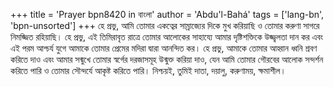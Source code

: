 +++
title = 'Prayer bpn8420 in বাংলা'
author = 'Abdu'l-Bahá'
tags = ['lang-bn', 'bpn-unsorted']
+++
হে প্রভু, আমি তোমার একত্বের সাম্রাজ্যের দিকে মুখ করিয়াছি ও তোমার করুণা সাগরে নিমজ্জিত রহিয়াছি। হে প্রভু, এই তিমিরাবৃত রাত্রে তোমার আলোকের সাহায্যে আমার দৃষ্টিশক্তিকে উজ্জ্বলতা দান কর এবং এই পরম আশ্চর্য যুগে আমাকে তোমার প্রেমের মদিরা দ্বারা আনন্দিত কর। হে প্রভু, আমাকে তোমার আহ্বান ধ্বনি শ্রবণ করিতে দাও এবং আমার সন্মুখে তোমার স্বর্গের দরজাসমূহ উন্মুক্ত করিয়া দাও, যেন আমি তোমার গৌরবের আলোক সন্দর্শন করিতে পারি ও তোমার সৌন্দর্যে আকৃষ্ট করিতে পারি।
নিশ্চয়ই, তুমিই দাতা, দয়ালু, করুণাময়, ক্ষমাশীল।
